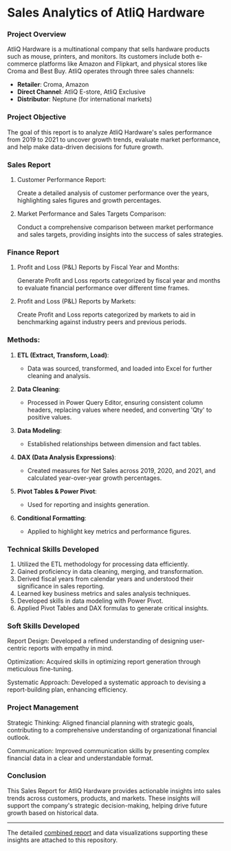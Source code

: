 
# Sales Analytics of AtliQ Hardware

### Project Overview

AtliQ Hardware is a multinational company that sells hardware products such as mouse, printers, and monitors. Its customers include both e-commerce platforms like Amazon and Flipkart, and physical stores like Croma and Best Buy. AtliQ operates through three sales channels:

- **Retailer**: Croma, Amazon
- **Direct Channel**: AtliQ E-store, AtliQ Exclusive
- **Distributor**: Neptune (for international markets)

### Project Objective

The goal of this report is to analyze AtliQ Hardware's sales performance from 2019 to 2021 to uncover growth trends, evaluate market performance, and help make data-driven decisions for future growth.

### Sales Report
1. Customer Performance Report:

      Create a detailed analysis of customer performance over the years, highlighting sales figures and growth percentages.

2. Market Performance and Sales Targets Comparison:

      Conduct a comprehensive comparison between market performance and sales targets, providing insights into the success of sales strategies.

### Finance Report
1. Profit and Loss (P&L) Reports by Fiscal Year and Months:

   Generate Profit and Loss reports categorized by fiscal year and months to evaluate financial performance over different time frames.
2. Profit and Loss (P&L) Reports by Markets:
   
   Create Profit and Loss reports categorized by markets to aid in benchmarking against industry peers and previous periods.

### Methods:

1. **ETL (Extract, Transform, Load)**: 
   - Data was sourced, transformed, and loaded into Excel for further cleaning and analysis.

2. **Data Cleaning**: 
   - Processed in Power Query Editor, ensuring consistent column headers, replacing values where needed, and converting 'Qty' to positive values.

3. **Data Modeling**: 
   - Established relationships between dimension and fact tables.

4. **DAX (Data Analysis Expressions)**: 
   - Created measures for Net Sales across 2019, 2020, and 2021, and calculated year-over-year growth percentages.

5. **Pivot Tables & Power Pivot**: 
   - Used for reporting and insights generation.

6. **Conditional Formatting**: 
   - Applied to highlight key metrics and performance figures.

### Technical Skills Developed

1. Utilized the ETL methodology for processing data efficiently.
2. Gained proficiency in data cleaning, merging, and transformation.
3. Derived fiscal years from calendar years and understood their significance in sales reporting.
4. Learned key business metrics and sales analysis techniques.
5. Developed skills in data modeling with Power Pivot.
6. Applied Pivot Tables and DAX formulas to generate critical insights.

### Soft Skills Developed
Report Design: Developed a refined understanding of designing user-centric reports with empathy in mind.

Optimization: Acquired skills in optimizing report generation through meticulous fine-tuning.

Systematic Approach: Developed a systematic approach to devising a report-building plan, enhancing efficiency.

### Project Management
Strategic Thinking: Aligned financial planning with strategic goals, contributing to a comprehensive understanding of organizational financial outlook.

Communication: Improved communication skills by presenting complex financial data in a clear and understandable format.

### Conclusion

This Sales Report for AtliQ Hardware provides actionable insights into sales trends across customers, products, and markets. These insights will support the company's strategic decision-making, helping drive future growth based on historical data.

---

The detailed [combined report](https://github.com/Duraiprasanth25/bi-dashboards/blob/main/AtliQ%20-%20Sales%20Analytics/AtliQ-Sales_Analytics_Merged.pdf) and data visualizations supporting these insights are attached to this repository.
